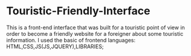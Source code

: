 # Touristic-Friendly-Interface
This is a front-end interface that was built for a touristic point of view in order to become a friendly website for a foreigner about some touristic information. I used the basic of frontend languages: HTML,CSS,JS(JS,JQUERY),LIBRARIES; 
